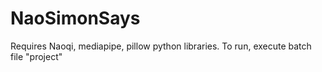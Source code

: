 # NaoSimonSays

Requires Naoqi, mediapipe, pillow python libraries. 
To run, execute batch file "project"

